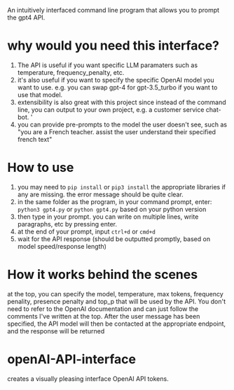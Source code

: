 An intuitively interfaced command line program that allows you to prompt the gpt4 API.

# why would you need this interface?
1. The API is useful if you want specific LLM paramaters such as temperature, frequency_penalty, etc.
2. it's also useful if you want to specify the specific OpenAI model you want to use. e.g. you can swap gpt-4 for gpt-3.5_turbo if you want to use that model.
4. extensibility is also great with this project since instead of the command line, you can output to your own project, e.g. a customer service chat-bot. '
5. you can provide pre-prompts to the model the user doesn't see, such as "you are a French teacher. assist the user understand their specified french text"

# How to use
1. you may need to `pip install` or `pip3 install` the appropriate libraries if any are missing. the error message should be quite clear.
2. in the same folder as the program, in your command prompt, enter: `python3 gpt4.py` or `python gpt4.py` based on your python version
3. then type in your prompt. you can write on multiple lines, write paragraphs, etc by pressing enter.
4. at the end of your prompt, input `ctrl+d` or `cmd+d`
5. wait for the API response (should be outputted promptly, based on model speed/response length)

# How it works behind the scenes
at the top, you can specify the model, temperature, max tokens, frequency penality, presence penalty and top_p that will be used by the API. 
You don't need to refer to the OpenAI documentation and can just follow the comments I've written at the top.
After the user message has been specified, the API model will then be contacted at the appropriate endpoint, and the response will be returned
# openAI-API-interface
creates a visually pleasing interface OpenAI API tokens.
